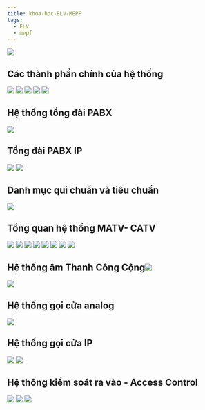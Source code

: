 ```yaml
---
title: khoa-hoc-ELV-MEPF
tags:
  - ELV
  - mepf
---
```


![](https://res.cloudinary.com/dcqf82eor/image/upload/f_auto/v1750390376/kysudienvn/yxpekzgch95qvtsojrex.jpg)

## Các thành phần chính của hệ thống
![](https://res.cloudinary.com/dcqf82eor/image/upload/f_auto/v1750390472/kysudienvn/nuojsybih2x4yt8eztbb.jpg)
![](https://res.cloudinary.com/dcqf82eor/image/upload/f_auto/v1750390574/kysudienvn/yr1ukkoxyoffmqlkpdbx.jpg)
![](https://res.cloudinary.com/dcqf82eor/image/upload/f_auto/v1750390820/kysudienvn/lpq8fle4dsgbpnxgw68q.jpg)
![](https://res.cloudinary.com/dcqf82eor/image/upload/f_auto/v1750390853/kysudienvn/cefylnma9hbc55n1djmf.jpg)
![](https://res.cloudinary.com/dcqf82eor/image/upload/f_auto/v1750390926/kysudienvn/eoytsecxtqdwpmj7orsf.jpg)

## Hệ thống tổng đài PABX 

![](https://res.cloudinary.com/dcqf82eor/image/upload/f_auto/v1750391056/kysudienvn/l97honaaaubdpe1paohb.jpg)

## Tổng đài PABX IP
![](https://res.cloudinary.com/dcqf82eor/image/upload/f_auto/v1750391136/kysudienvn/dlmcpu2ep9vyw6phvth8.jpg)
![](https://res.cloudinary.com/dcqf82eor/image/upload/f_auto/v1750391235/kysudienvn/ggcyjgntxj9qsmvhq7nv.jpg)
## Danh mục qui chuẩn và tiêu chuẩn
![](https://res.cloudinary.com/dcqf82eor/image/upload/f_auto/v1750391276/kysudienvn/v1r5ztflynawfxx7fu76.jpg)

## Tổng quan hệ thống MATV- CATV
![](https://res.cloudinary.com/dcqf82eor/image/upload/f_auto/v1750391380/kysudienvn/lzrkuazrjwtlpm38idqe.jpg)
![](https://res.cloudinary.com/dcqf82eor/image/upload/f_auto/v1750391419/kysudienvn/vikdcecysy7ucjkoi8aj.jpg)
![](https://res.cloudinary.com/dcqf82eor/image/upload/f_auto/v1750391493/kysudienvn/nk9daeljtdt4ynsp0v7n.jpg)
![](https://res.cloudinary.com/dcqf82eor/image/upload/f_auto/v1750391546/kysudienvn/dnmqljnep1ucriyb0tyu.jpg)
![](https://res.cloudinary.com/dcqf82eor/image/upload/f_auto/v1750391705/kysudienvn/p8tvsst089jmfplrmb8x.jpg)
![](https://res.cloudinary.com/dcqf82eor/image/upload/f_auto/v1750391741/kysudienvn/jpry50eu7ymrgk96fufl.jpg)
![](https://res.cloudinary.com/dcqf82eor/image/upload/f_auto/v1750391769/kysudienvn/bqtelxqwobqlybaqtmn9.jpg)
![](https://res.cloudinary.com/dcqf82eor/image/upload/f_auto/v1750391784/kysudienvn/cp9e2iic6y4eh1gnai6b.jpg)
## Hệ thống âm Thanh Công Cộng![](https://res.cloudinary.com/dcqf82eor/image/upload/f_auto/v1750391808/kysudienvn/alba7zex7v7sqnropmj8.jpg)
![](https://res.cloudinary.com/dcqf82eor/image/upload/f_auto/v1750391831/kysudienvn/wxcwk4wbijpagoguuw4w.jpg)

## Hệ thống gọi cửa analog
![](https://res.cloudinary.com/dcqf82eor/image/upload/f_auto/v1750392209/kysudienvn/jjcu2vb30o0ovxsizpx3.jpg)
## Hệ thống gọi cửa IP
![](https://res.cloudinary.com/dcqf82eor/image/upload/f_auto/v1750392224/kysudienvn/lxrwq9ahcmpx9pbo1hyc.jpg)
![](https://res.cloudinary.com/dcqf82eor/image/upload/f_auto/v1750392269/kysudienvn/ak9ruurg4xwb5k7xm3vi.jpg)
## Hệ thống kiểm soát ra vào - Access Control
![](https://res.cloudinary.com/dcqf82eor/image/upload/f_auto/v1750392292/kysudienvn/vcwsczhv3bhrkbpogff2.jpg)
![](https://res.cloudinary.com/dcqf82eor/image/upload/f_auto/v1750392409/kysudienvn/u3k0pgmqtf2lumm2y3sd.jpg)
![](https://res.cloudinary.com/dcqf82eor/image/upload/f_auto/v1750392419/kysudienvn/bbzerxyu04bblpl5j6sl.jpg)

